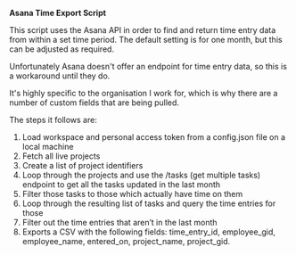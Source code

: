 **Asana Time Export Script**

This script uses the Asana API in order to find and return time entry data from within a set time period. The default setting is for one month, but this can be adjusted as required.

Unfortunately Asana doesn't offer an endpoint for time entry data, so this is a workaround until they do.

It's highly specific to the organisation I work for, which is why there are a number of custom fields that are being pulled.

The steps it follows are:

1. Load workspace and personal access token from a config.json file on a local machine
2. Fetch all live projects
3. Create a list of project identifiers
4. Loop through the projects and use the /tasks (get multiple tasks) endpoint to get all the tasks updated in the last month
5. Filter those tasks to those which actually have time on them
6. Loop through the resulting list of tasks and query the time entries for those
7. Filter out the time entries that aren’t in the last month
8. Exports a CSV with the following fields: time_entry_id, employee_gid, employee_name, entered_on, project_name, project_gid.

